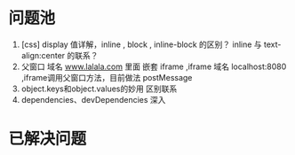 #  问题池

1. [css] display 值详解，inline , block , inline-block 的区别？ inline 与 text-align:center 的联系？
2. 父窗口 域名 www.lalala.com   里面 嵌套 iframe ,iframe 域名 localhost:8080 ,iframe调用父窗口方法，目前做法 postMessage
3. object.keys和object.values的妙用 区别联系
4. dependencies、devDependencies 深入
#  已解决问题

